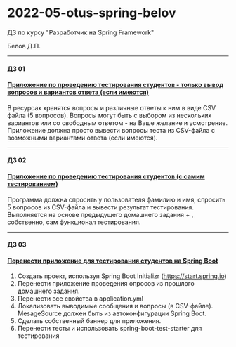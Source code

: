 # 2022-05-otus-spring-belov
ДЗ по курсу "Разработчик на Spring Framework"

Белов Д.П.

---
#### ДЗ 01
#### [Приложение по проведению тестирования студентов - только вывод вопросов и вариантов ответа (если имеются)](https://github.com/belovdp/2022-05-otus-spring-belov/tree/dev/hw01)
В ресурсах хранятся вопросы и различные ответы к ним в виде CSV файла (5 вопросов).
Вопросы могут быть с выбором из нескольких вариантов или со свободным ответом - на Ваше желание и усмотрение.
Приложение должна просто вывести вопросы теста из CSV-файла с возможными вариантами ответа (если имеются).

---
#### ДЗ 02
#### [Приложение по проведению тестирования студентов (с самим тестированием)](https://github.com/belovdp/2022-05-otus-spring-belov/tree/dev/hw02)
Программа должна спросить у пользователя фамилию и имя, спросить 5 вопросов из CSV-файла и вывести результат тестирования.
Выполняется на основе предыдущего домашнего задания + , собственно, сам функционал тестирования.

---
#### ДЗ 03
#### [Перенести приложение для тестирования студентов на Spring Boot](https://github.com/belovdp/2022-05-otus-spring-belov/tree/dev/hw03)
1. Создать проект, используя Spring Boot Initializr (https://start.spring.io)
2. Перенести приложение проведения опросов из прошлого домашнего задания.
3. Перенести все свойства в application.yml
4. Локализовать выводимые сообщения и вопросы (в CSV-файле). MesageSource должен быть из автоконфигурации Spring Boot.
5. Сделать собственный баннер для приложения.
6. Перенести тесты и использовать spring-boot-test-starter для тестирования
